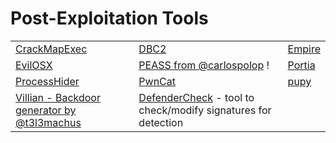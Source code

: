 # Post-Exploitation Tools

|                                                                                      |                                                                                                                |                                                    |
| ------------------------------------------------------------------------------------ | -------------------------------------------------------------------------------------------------------------- | -------------------------------------------------- |
| [CrackMapExec](https://github.com/byt3bl33d3r/CrackMapExec/)                         | [DBC2](https://github.com/Arno0x/DBC2/)                                                                        | [Empire](https://github.com/EmpireProject/Empire/) |
| [EvilOSX](https://github.com/Marten4n6/EvilOSX/)                                     | [PEASS from @carlospolop](https://github.com/carlospolop/PEASS-ng) !                                           | [Portia](https://github.com/milo2012/portia)       |
| [ProcessHider](https://github.com/M00nRise/ProcessHider/)                            | [PwnCat](https://github.com/calebstewart/pwncat)                                                               | [pupy](https://github.com/n1nj4sec/pupy)           |
| [Villian - Backdoor generator by @t3l3machus](https://github.com/t3l3machus/Villain) | [DefenderCheck](https://github.com/matterpreter/DefenderCheck) - tool to check/modify signatures for detection |                                                    |
